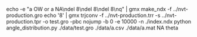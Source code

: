 echo -e "a OW or a NA\ndel 8\ndel 8\ndel 8\nq" | gmx make_ndx -f ../nvt-production.gro
echo '8' | gmx trjconv -f ../nvt-production.trr -s ../nvt-production.tpr -o test.gro -pbc nojump -b 0 -e 10000 -n ./index.ndx
python angle_distribution.py ./data/test.gro ./data/a.csv ./data/a.mat NA theta

